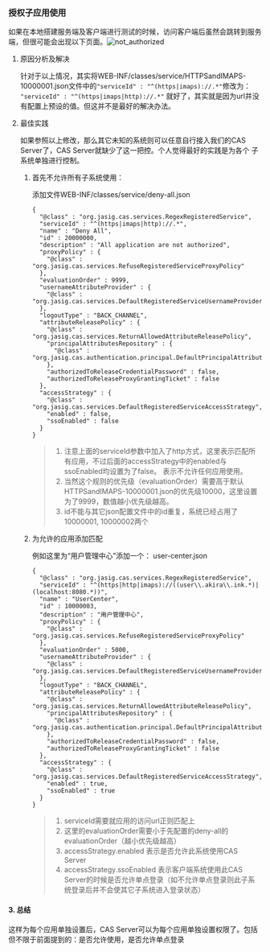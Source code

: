 ### 授权子应用使用
如果在本地搭建服务端及客户端进行测试的时候，访问客户端后虽然会跳转到服务端，但很可能会出现以下页面。![not_authorized](http://image.akira.ink/md/cas-server-4.2/not_authorized.png)

1. 原因分析及解决

    针对于以上情况，其实将WEB-INF/classes/service/HTTPSandIMAPS-10000001.json文件中的`"serviceId" : "^(https|imaps)://.*"`修改为：
 `"serviceId" : "^(https|imaps|http)://.*"` 就好了，其实就是因为url并没有配置上预设的值。但这并不是最好的解决办法。

2. 最佳实践

    如果参照以上修改，那么其它未知的系统则可以任意自行接入我们的CAS Server了，CAS Server就缺少了这一把控。个人觉得最好的实践是为各个
子系统单独进行控制。
    1. 首先不允许所有子系统使用：
    
        添加文件WEB-INF/classes/service/deny-all.json
        ```
        {
          "@class" : "org.jasig.cas.services.RegexRegisteredService",
          "serviceId" : "^(https|imaps|http)://.*",
          "name" : "Deny All",
          "id" : 20000000,
          "description" : "All application are not authorized",
          "proxyPolicy" : {
            "@class" : "org.jasig.cas.services.RefuseRegisteredServiceProxyPolicy"
          },
          "evaluationOrder" : 9999,
          "usernameAttributeProvider" : {
            "@class" : "org.jasig.cas.services.DefaultRegisteredServiceUsernameProvider"
          },
          "logoutType" : "BACK_CHANNEL",
          "attributeReleasePolicy" : {
            "@class" : "org.jasig.cas.services.ReturnAllowedAttributeReleasePolicy",
            "principalAttributesRepository" : {
              "@class" : "org.jasig.cas.authentication.principal.DefaultPrincipalAttributesRepository"
            },
            "authorizedToReleaseCredentialPassword" : false,
            "authorizedToReleaseProxyGrantingTicket" : false
          },
          "accessStrategy" : {
            "@class" : "org.jasig.cas.services.DefaultRegisteredServiceAccessStrategy",
            "enabled" : false,
            "ssoEnabled" : false
          }
        }
        ```
        >1. 注意上面的serviceId参数中加入了http方式，这里表示匹配所有应用，不过后面的accessStrategy中的enabled与ssoEnabled均设置为了false。
        表示不允许任何应用使用。
        >2. 当然这个规则的优先级（evaluationOrder）需要高于默认HTTPSandIMAPS-10000001.json的优先级10000，这里设置为了9999，数值越小优先级越高。
        >3. id不能与其它json配置文件中的id重复，系统已经占用了10000001, 10000002两个
    2. 为允许的应用添加匹配
    
        例如这里为“用户管理中心”添加一个： user-center.json
        ```
        {
          "@class" : "org.jasig.cas.services.RegexRegisteredService",
          "serviceId" : "^(https|http|imaps)://((user\\.akira\\.ink.*)|(localhost:8080.*))",
          "name" : "UserCenter",
          "id" : 10000003,
          "description" : "用户管理中心",
          "proxyPolicy" : {
            "@class" : "org.jasig.cas.services.RefuseRegisteredServiceProxyPolicy"
          },
          "evaluationOrder" : 5000,
          "usernameAttributeProvider" : {
            "@class" : "org.jasig.cas.services.DefaultRegisteredServiceUsernameProvider"
          },
          "logoutType" : "BACK_CHANNEL",
          "attributeReleasePolicy" : {
            "@class" : "org.jasig.cas.services.ReturnAllowedAttributeReleasePolicy",
            "principalAttributesRepository" : {
              "@class" : "org.jasig.cas.authentication.principal.DefaultPrincipalAttributesRepository"
            },
            "authorizedToReleaseCredentialPassword" : false,
            "authorizedToReleaseProxyGrantingTicket" : false
          },
          "accessStrategy" : {
            "@class" : "org.jasig.cas.services.DefaultRegisteredServiceAccessStrategy",
            "enabled" : true,
            "ssoEnabled" : true
          }
        }
        ```
        >1. serviceId需要就应用的访问url正则匹配上
        >2. 这里的evaluationOrder需要小于先配置的deny-all的evaluationOrder（越小优先级越高）
        >2. accessStrategy.enabled 表示是否允许此系统使用CAS Server
        >3. accessStrategy.ssoEnabled 表示客户端系统使用此CAS Server的时候是否允许单点登录（如不允许单点登录则此子系统登录后并不会使其它子系统进入登录状态）
#### 3. 总结
这样为每个应用单独设置后，CAS Server可以为每个应用单独设置权限了。包括但不限于前面提到的：是否允许使用，是否允许单点登录
        